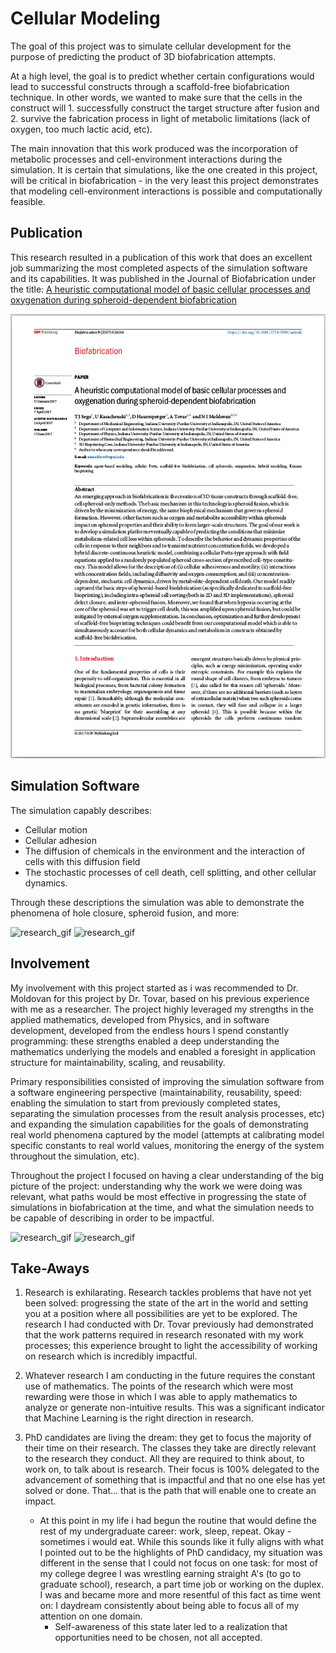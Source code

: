 # Cellular Modeling

The goal of this project was to simulate cellular development for the purpose of predicting the product of 3D biofabrication attempts.

At a high level, the goal is to predict whether certain configurations would lead to successful constructs through a scaffold-free biofabrication technique. In other words, we wanted to make sure that the cells in the construct will 1. successfully construct the target structure after fusion and 2. survive the fabrication process in light of metabolic limitations (lack of oxygen, too much lactic acid, etc).

The main innovation that this work produced was the incorporation of metabolic processes and cell-environment interactions during the simulation. It is certain that simulations, like the one created in this project, will be critical in biofabrication - in the very least this project demonstrates that modeling cell-environment interactions is possible and computationally feasible.

## Publication
This research resulted in a publication of this work that does an excellent job summarizing the most completed aspects of the simulation software and its capabilities. It was published in the Journal of Biofabrication under the title: [A heuristic computational model of basic cellular processes and oxygenation during spheroid-dependent biofabrication][Cellular_Modeling_Link]

[![pdf_preview][CM_Preview]][Cellular_Modeling_Link]

## Simulation Software

The simulation capably describes:

- Cellular motion
- Cellular adhesion
- The diffusion of chemicals in the environment and the interaction of cells with this diffusion field
- The stochastic processes of cell death, cell splitting, and other cellular dynamics.

Through these descriptions the simulation was able to demonstrate the phenomena of hole closure, spheroid fusion, and more:

![research_gif][hole_closure]
![research_gif][fusion]





## Involvement
My involvement with this project started as i was recommended to Dr. Moldovan for this project by Dr. Tovar, based on his previous experience with me as a researcher. The project highly leveraged my strengths in the applied mathematics, developed from Physics, and in software development, developed from the endless hours I spend constantly programming: these strengths enabled a deep understanding the mathematics underlying the models and enabled a foresight in application structure for maintainability, scaling, and reusability.

Primary responsibilities consisted of improving the simulation software from a software engineering perspective (maintainability, reusability, speed: enabling the simulation to start from previously completed states, separating the simulation processes from the result analysis processes, etc) and expanding the simulation capabilities for the goals of demonstrating real world phenomena captured by the model (attempts at calibrating model specific constants to real world values, monitoring the energy of the system throughout the simulation, etc).

Throughout the project I focused on having a clear understanding of the big picture of the project: understanding why the work we were doing was relevant, what paths would be most effective in progressing the state of simulations in biofabrication at the time, and what the simulation needs to be capable of describing in order to be impactful.

![research_gif][IUURC_22_pic1]
![research_gif][IUURC_22_pic2]


## Take-Aways
1. Research is exhilarating. Research tackles problems that have not yet been solved: progressing the state of the art in the world and setting you at a position where all possibilities are yet to be explored. The research I had conducted with Dr. Tovar previously had demonstrated that the work patterns required in research resonated with my work processes; this experience brought to light the accessibility of working on research which is incredibly impactful.  

2. Whatever research I am conducting in the future requires the constant use of mathematics. The points of the research which were most rewarding were those in which I was able to apply mathematics to analyze or generate non-intuitive results. This was a significant indicator that Machine Learning is the right direction in research.

3. PhD candidates are living the dream: they get to focus the majority of their time on their research. The classes they take are directly relevant to the research they conduct. All they are required to think about, to work on, to talk about is research. Their focus is 100% delegated to the advancement of something that is impactful and that no one else has yet solved or done. That... that is the path that will enable one to create an impact.
    - At this point in my life i had begun the routine that would define the rest of my undergraduate career: work, sleep, repeat. Okay - sometimes i would eat. While this sounds like it fully aligns with what I pointed out to be the highlights of PhD candidacy, my situation was different in the sense that I could not focus on one task: for most of my college degree I was wrestling earning straight A's (to go to graduate school), research, a part time job or working on the duplex. I was and became more and more resentful of this fact as time went on: I daydream consistently about being able to focus all of my attention on one domain.
        - Self-awareness of this state later led to a realization that opportunities need to be chosen, not all accepted.







[CM_Preview]:  /_material/research/Cellular_Modeling/Cellular_Modeling_Preview.png "A heuristic computational model of basic cellular processes and oxygenation during spheroid-dependent biofabrication"
[Cellular Modeling Paper]:  /_material/research/Cellular_Modeling/Cellular_Modeling.pdf
[Cellular_Modeling_Link]: http://iopscience.iop.org/article/10.1088/1758-5090/aa6ed4

[hole_closure]: /_material/research/Cellular_Modeling/hole_closure_100s.gif
[fusion]: /_material/research/Cellular_Modeling/fusion_test.gif

[IUURC_22_pic1]: /_material/research/Cellular_Modeling/IUURC_22_p1.JPG "Daniel (left) and I in front of our poster"
[IUURC_22_pic2]: /_material/research/Cellular_Modeling/IUURC_22_p2.JPG "T.J. (left), Daniel (hidden), and I discussing the next steps for our research"
